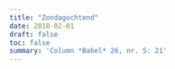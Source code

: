 ```yaml
---
title: "Zondagochtend"
date: 2018-02-01
draft: false
toc: false
summary: 'Column *Babel* 26, nr. 5: 21'
---
```


